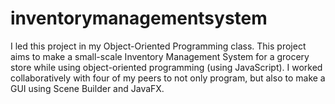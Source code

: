 # inventorymanagementsystem
I led this project in my Object-Oriented Programming class. This project aims to make a small-scale Inventory Management System for a grocery store while using object-oriented programming (using JavaScript). I worked collaboratively with four of my peers to not only program, but also to make a GUI using Scene Builder and JavaFX.
